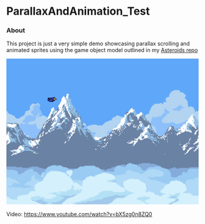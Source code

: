 # ParallaxAndAnimation_Test

### About

This project is just a very simple demo showcasing parallax scrolling and animated sprites using the game object model outlined in my [Asteroids repo](https://github.com/3sphere/Asteroids)  

![Screenshot](https://github.com/3sphere/ParallaxAndAnimation_Test/blob/master/Screenshot.png)  

Video: https://www.youtube.com/watch?v=bX5zg0n8ZQ0
